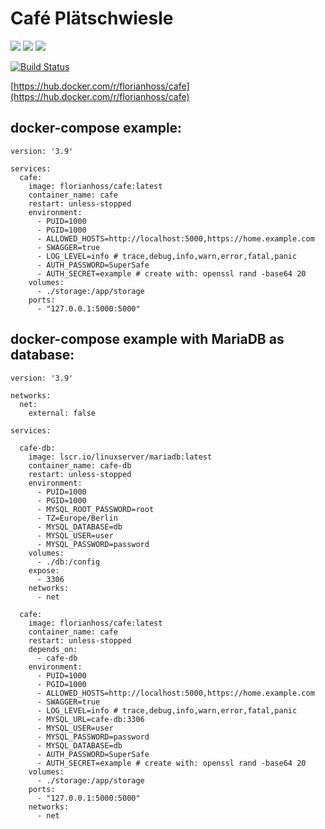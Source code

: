 # Café Plätschwiesle

![](https://img.shields.io/badge/Framework-Vue3-informational?style=for-the-badge&logo=vuedotjs&color=4FC08D)
![](https://img.shields.io/badge/Language-Typescript-informational?style=for-the-badge&logo=typescript&color=3178C6)
![](https://img.shields.io/badge/Language-Go-informational?style=for-the-badge&logo=go&color=00ADD8)

[![Build Status](https://build.unjx.de/buildStatus/icon?style=flat-square&job=cafe%2Fmain)](https://build.unjx.de/job/cafe/job/main/)

[https://hub.docker.com/r/florianhoss/cafe](https://hub.docker.com/r/florianhoss/cafe)

## docker-compose example:

```
version: '3.9'

services:
  cafe:
    image: florianhoss/cafe:latest
    container_name: cafe
    restart: unless-stopped
    environment:
      - PUID=1000
      - PGID=1000
      - ALLOWED_HOSTS=http://localhost:5000,https://home.example.com
      - SWAGGER=true
      - LOG_LEVEL=info # trace,debug,info,warn,error,fatal,panic
      - AUTH_PASSWORD=SuperSafe
      - AUTH_SECRET=example # create with: openssl rand -base64 20
    volumes:
      - ./storage:/app/storage
    ports:
      - "127.0.0.1:5000:5000"
```

## docker-compose example with MariaDB as database:

```
version: '3.9'

networks:
  net:
    external: false

services:

  cafe-db:
    image: lscr.io/linuxserver/mariadb:latest
    container_name: cafe-db
    restart: unless-stopped
    environment:
      - PUID=1000
      - PGID=1000
      - MYSQL_ROOT_PASSWORD=root
      - TZ=Europe/Berlin
      - MYSQL_DATABASE=db
      - MYSQL_USER=user
      - MYSQL_PASSWORD=password
    volumes:
      - ./db:/config
    expose:
      - 3306
    networks:
      - net

  cafe:
    image: florianhoss/cafe:latest
    container_name: cafe
    restart: unless-stopped
    depends_on:
      - cafe-db
    environment:
      - PUID=1000
      - PGID=1000
      - ALLOWED_HOSTS=http://localhost:5000,https://home.example.com
      - SWAGGER=true
      - LOG_LEVEL=info # trace,debug,info,warn,error,fatal,panic
      - MYSQL_URL=cafe-db:3306
      - MYSQL_USER=user
      - MYSQL_PASSWORD=password
      - MYSQL_DATABASE=db
      - AUTH_PASSWORD=SuperSafe
      - AUTH_SECRET=example # create with: openssl rand -base64 20
    volumes:
      - ./storage:/app/storage
    ports:
      - "127.0.0.1:5000:5000"
    networks:
      - net
```
